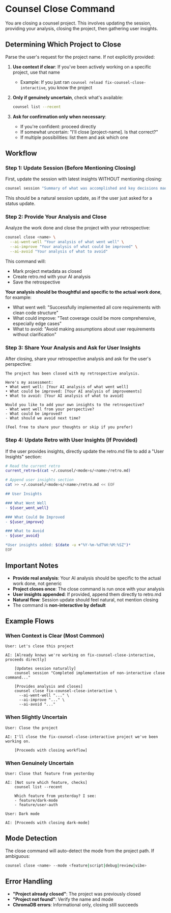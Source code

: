 # Counsel Close Command

You are closing a counsel project. This involves updating the session, providing your analysis, closing the project, then gathering user insights.

## Determining Which Project to Close

Parse the user's request for the project name. If not explicitly provided:

1. **Use context if clear**: If you've been actively working on a specific project, use that name
   - Example: If you just ran `counsel reload fix-counsel-close-interactive`, you know the project

2. **Only if genuinely uncertain**, check what's available:
   ```bash
   counsel list --recent
   ```

3. **Ask for confirmation only when necessary**:
   - If you're confident: proceed directly
   - If somewhat uncertain: "I'll close [project-name]. Is that correct?"
   - If multiple possibilities: list them and ask which one

## Workflow

### Step 1: Update Session (Before Mentioning Closing)

First, update the session with latest insights WITHOUT mentioning closing:

```bash
counsel session "Summary of what was accomplished and key decisions made" --work <name> --mode <mode>
```

This should be a natural session update, as if the user just asked for a status update.

### Step 2: Provide Your Analysis and Close

Analyze the work done and close the project with your retrospective:

```bash
counsel close <name> \
  --ai-went-well "Your analysis of what went well" \
  --ai-improve "Your analysis of what could be improved" \
  --ai-avoid "Your analysis of what to avoid"
```

This command will:
- Mark project metadata as closed
- Create retro.md with your AI analysis
- Save the retrospective

**Your analysis should be thoughtful and specific to the actual work done**, for example:
- What went well: "Successfully implemented all core requirements with clean code structure"
- What could improve: "Test coverage could be more comprehensive, especially edge cases"
- What to avoid: "Avoid making assumptions about user requirements without clarification"

### Step 3: Share Your Analysis and Ask for User Insights

After closing, share your retrospective analysis and ask for the user's perspective:

```
The project has been closed with my retrospective analysis.

Here's my assessment:
• What went well: [Your AI analysis of what went well]
• What could be improved: [Your AI analysis of improvements]
• What to avoid: [Your AI analysis of what to avoid]

Would you like to add your own insights to the retrospective?
- What went well from your perspective?
- What could be improved?
- What should we avoid next time?

(Feel free to share your thoughts or skip if you prefer)
```

### Step 4: Update Retro with User Insights (If Provided)

If the user provides insights, directly update the retro.md file to add a "User Insights" section:

```bash
# Read the current retro
current_retro=$(cat ~/.counsel/<mode>s/<name>/retro.md)

# Append user insights section
cat >> ~/.counsel/<mode>s/<name>/retro.md << EOF

## User Insights

### What Went Well
- ${user_went_well}

### What Could Be Improved
- ${user_improve}

### What to Avoid
- ${user_avoid}

*User insights added: $(date -u +"%Y-%m-%dT%H:%M:%SZ")*
EOF
```

## Important Notes

- **Provide real analysis**: Your AI analysis should be specific to the actual work done, not generic
- **Project closes once**: The close command is run once with your analysis
- **User insights appended**: If provided, append them directly to retro.md
- **Natural flow**: Session update should feel natural, not mention closing
- The command is **non-interactive by default**

## Example Flows

### When Context is Clear (Most Common)

```
User: Let's close this project

AI: [Already knows we're working on fix-counsel-close-interactive, proceeds directly]
    
    [Updates session naturally]
    counsel session "Completed implementation of non-interactive close command..."
    
    [Provides analysis and closes]
    counsel close fix-counsel-close-interactive \
      --ai-went-well "..." \
      --ai-improve "..." \
      --ai-avoid "..."
```

### When Slightly Uncertain

```
User: Close the project

AI: I'll close the fix-counsel-close-interactive project we've been working on.
    
    [Proceeds with closing workflow]
```

### When Genuinely Uncertain

```
User: Close that feature from yesterday

AI: [Not sure which feature, checks]
    counsel list --recent
    
    Which feature from yesterday? I see:
    - feature/dark-mode 
    - feature/user-auth
    
User: Dark mode

AI: [Proceeds with closing dark-mode]
```

## Mode Detection

The close command will auto-detect the mode from the project path. If ambiguous:
```bash
counsel close <name> --mode <feature|script|debug|review|vibe>
```

## Error Handling

- **"Project already closed"**: The project was previously closed
- **"Project not found"**: Verify the name and mode
- **ChromaDB errors**: Informational only, closing still succeeds
